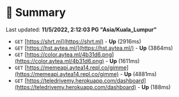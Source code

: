 # 📖 Summary
Last updated: **11/5/2022, 2:12:03 PG "Asia/Kuala_Lumpur"**

- `GET` [https://shrt.ml](https://shrt.ml) - **Up** (2916ms)
- `GET` [https://hst.aytea.ml/](https://hst.aytea.ml/) - **Up** (3864ms)
- `GET` [https://color.aytea.ml/4b31d6.png](https://color.aytea.ml/4b31d6.png) - **Up** (1611ms)
- `GET` [https://memeapi.aytea14.repl.co/gimme](https://memeapi.aytea14.repl.co/gimme) - **Up** (4881ms)
- `GET` [https://teledrivemy.herokuapp.com/dashboard](https://teledrivemy.herokuapp.com/dashboard) - **Up** (188ms)
